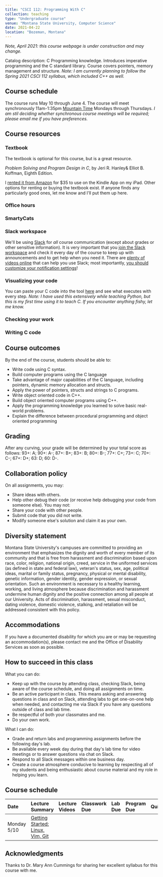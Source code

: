 ```yaml
---
title: "CSCI 112: Programming With C"
collection: teaching
type: "Undergraduate course"
venue: "Montana State University, Computer Science"
date: 2021-04-22
location: "Bozeman, Montana"
---
```


_Note, April 2021: this course webpage is under construction and may change._

Catalog description: C Programming knowledge. Introduces imperative programming
and the C standard library. Course covers pointers, memory management and
structure. *Note: I am currently planning to follow the Spring 2021 CSCI 112
syllabus, which included C++ as well.*

## Course schedule
The course runs May 10 through June 4.
The course will meet synchronously 11am-1:35pm [Mountain Time](https://time.is/MT)
Mondays through Thursdays.
*I am stil deciding whether synchronous course meetings will be required;
please email me if you have preferences.*

## Course resources
### Textbook
The textbook is optional for this course, but is a great resource.

*Problem Solving and Program Design in C*, by Jeri R. Hanley& Elliot B. Koffman, Eighth Edition.

I [rented it from
Amazon](https://www.amazon.com/Problem-Solving-Program-Design-C-ebook-dp-B00XIH482S/dp/B00XIH482S/ref=mt_other?_encoding=UTF8&me=&qid=)
for $35 to use on the Kindle App on my iPad. Other options for renting or
buying the textbook exist. If anyone finds any particularly good ones, let me
know and I'll put them up here.

### Office hours

### SmartyCats

### Slack workspace
We'll be using [Slack](https://slack.com/) for *all* course communication
(except about grades or other sensitive information). It is very important that
you [join the Slack
workspace]()
and check it every day of the course to keep up with announcements and to get
help when you need it. There are [plenty of videos
online](https://www.youtube.com/results?search_query=how+to+use+slack) that
can help you use Slack; most importantly, [you should customize your
notification settings](https://www.youtube.com/watch?v=cfkX8oTalDg)!


### Visualizing your code
You can paste your C code into the tool [here](http://pythontutor.com/c.html) and see what executes with every step.
*Note: I have used this extensively while teaching Python, but this is my first
time using it to teach C. If you encounter anything fishy, let me know.*

### Checking your work

### Writing C code

## Course outcomes

By the end of the course, students should be able to:
* Write code using C syntax.
* Build computer programs using the C language
* Take advantage of major capabilities of the C language, including pointers, dynamic memory allocation and structs.
* Apply the power of pointers, structs and strings to C programs.
* Write object oriented code in C++.
* Build object oriented computer programs using C++.
* Apply the programming knowledge you learned to solve basic real-world problems.
* Explain the difference between procedural programming and object oriented programming

## Grading

After any curving, your grade will be determined by your total score as follows:
93+: A; 90+: A-; 87+: B+; 83+: B; 80+: B-; 77+: C+; 73+: C; 70+: C-; 67+: D+; 63: D; 60: D-.

## Collaboration policy
On all assignments, you may:
* Share ideas with others.
* Help other debug their code (or receive help debugging your code from someone
	else).
You may not:
* Share your code with other people.
* Submit code that you did not write.
* Modify someone else's solution and claim it as your own.


## Diversity statement
Montana State University's campuses are committed to
providing an environment that emphasizes the dignity and worth of every member
of its community and that is free from harassment and discrimination based upon
race, color, religion, national origin, creed, service in the uniformed
services (as defined in state and federal law), veteran's status, sex, age,
political ideas, marital or family status, pregnancy, physical or mental
disability, genetic information, gender identity, gender expression, or sexual
orientation. Such an environment is necessary to a healthy learning, working,
and living atmosphere because discrimination and harassment undermine human
dignity and the positive connection among all people at our University. Acts of
discrimination, harassment, sexual misconduct, dating violence, domestic
violence, stalking, and retaliation will be addressed consistent with this
policy.

## Accommodations
If you have a documented disability for which
you are or may be requesting an accommodation(s), please contact
me and the Office of Disability Services as soon as possible.

## How to succeed in this class
What you can do:
* Keep up with the course by attending class,
checking Slack, being aware of the course
schedule, and doing all assignments on time.
* Be an active participant in class. This means asking and
answering questions in class and on Slack, attending labs to get one-on-one help
when needed,
and contacting me via Slack if you have any questions outside of class and lab
time.
* Be respectful of both your classmates and me.
* Do your own work.

What I can do:
* Grade and return labs and programming assignments before the following day's lab.
* Be available every week day during that day's lab time for video meetings
	or to answer questions via chat on Slack.
* Respond to all Slack messages within one business day.
* Create a course atmosphere conducive to learning by respecting
all of my students and being
enthusiastic about course material and my role in helping you learn.

## Course schedule

|Date|Lecture Summary|Lecture Videos|Classwork Due|Lab Due|Program Due|Quiz|
|:---|:---|:---|:---|:---|:---|:---|
|Monday 5/10|[Getting Started: Linux, Vim, Git]()||||||

## Acknowledgments

Thanks to Dr. Mary Ann Cummings for sharing her excellent syllabus for this
course with me.
